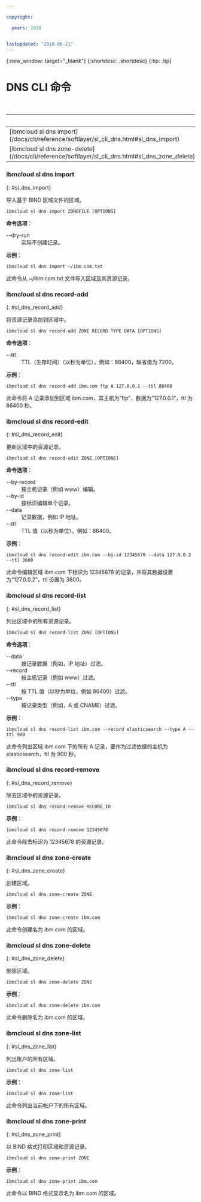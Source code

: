 ```yaml
---

copyright:

  years: 2018


lastupdated: "2018-06-21"
---
```


{:new_window: target="_blank"}
{:shortdesc: .shortdesc}
{:tip: .tip}

# DNS CLI 命令

<table summary="按字母顺序排序的常规 {{site.data.keyword.BluSoftlayer_notm}} 基础架构命令（命令带有可获取命令更多信息的链接）">
<caption>表 1. {{site.data.keyword.BluSoftlayer_notm}} 基础架构 DNS 命令</caption>
 <thead>
 <th colspan="6">{{site.data.keyword.BluSoftlayer_notm}} 基础架构 DNS 命令</th>
 </thead>
 <tbody>
 <tr>
 <td>[ibmcloud sl dns import](/docs/cli/reference/softlayer/sl_cli_dns.html#sl_dns_import)</td>
 <td>[ibmcloud sl dns record-add](/docs/cli/reference/softlayer/sl_cli_dns.html#sl_dns_record_add)</td>
 <td>[ibmcloud sl dns record-edit](/docs/cli/reference/softlayer/sl_cli_dns.html#sl_dns_record_edit)</td>
 <td>[ibmcloud sl dns record-list](/docs/cli/reference/softlayer/sl_cli_dns.html#sl_dns_record_list)</td>
 <td>[ibmcloud sl dns record-remove](/docs/cli/reference/softlayer/sl_cli_dns.html#sl_dns_record_remove)</td>
 <td>[ibmcloud sl dns zone-create](/docs/cli/reference/softlayer/sl_cli_dns.html#sl_dns_zone_create)</td>
 </tr>
 <tr>
   <td>[ibmcloud sl dns zone-delete](/docs/cli/reference/softlayer/sl_cli_dns.html#sl_dns_zone_delete)</td>
   <td>[ibmcloud sl dns zone-list](/docs/cli/reference/softlayer/sl_cli_dns.html#sl_dns_zone_list)</td>
   <td>[ibmcloud sl dns zone-print](/docs/cli/reference/softlayer/sl_cli_dns.html#sl_dns_zone_print)</td>
 </tr>
   </tbody>
 </table>

### ibmcloud sl dns import
{: #sl_dns_import}

导入基于 BIND 区域文件的区域。
```
ibmcloud sl dns import ZONEFILE [OPTIONS]
```

<strong>命令选项</strong>：
<dl>
<dt>--dry-run</dt>
<dd>实际不创建记录。</dd>
</dl>

**示例**：
```
ibmcloud sl dns import ~/ibm.com.txt
```
此命令从 ~/ibm.com.txt 文件导入区域及其资源记录。

### ibmcloud sl dns record-add
{: #sl_dns_record_add}

将资源记录添加到区域中。
```
ibmcloud sl dns record-add ZONE RECORD TYPE DATA [OPTIONS]
```

<strong>命令选项</strong>：
<dl>
<dt>--ttl</dt>
<dd>TTL（生存时间）（以秒为单位），例如：86400，缺省值为 7200。</dd>
</dl>

**示例**：
```
ibmcloud sl dns record-add ibm.com ftp A 127.0.0.1 --ttl 86400
```
此命令将 A 记录添加到区域 ibm.com，其主机为“ftp”，数据为“127.0.0.1”，ttl 为 86400 秒。

### ibmcloud sl dns record-edit
{: #sl_dns_record_edit}

更新区域中的资源记录。
```
ibmcloud sl dns record-edit ZONE [OPTIONS]
```

<strong>命令选项</strong>：
<dl>
<dt>--by-record</dt>
<dd>按主机记录（例如 www）编辑。</dd>
<dt>--by-id</dt>
<dd>按标识编辑单个记录。</dd>
<dt>--data</dt>
<dd>记录数据，例如 IP 地址。</dd>
<dt>--ttl</dt>
<dd>TTL 值（以秒为单位），例如：86400。</dd>
</dl>

**示例**：
```
ibmcloud sl dns record-edit ibm.com --by-id 12345678 --data 127.0.0.2 --ttl 3600
```
此命令编辑区域 ibm.com 下标识为 12345678 的记录，并将其数据设置为“127.0.0.2”，ttl 设置为 3600。

### ibmcloud sl dns record-list
{: #sl_dns_record_list}

列出区域中的所有资源记录。
```
ibmcloud sl dns record-list ZONE [OPTIONS]
```

<strong>命令选项</strong>：
<dl>
<dt>--data</dt>
<dd>按记录数据（例如，IP 地址）过滤。</dd>
<dt>--record</dt>
<dd>按主机记录（例如 www）过滤。</dd>
<dt>--ttl</dt>
<dd>按 TTL 值（以秒为单位，例如 86400）过滤。</dd>
<dt>--type</dt>
<dd>按记录类型（例如，A 或 CNAME）过滤。</dd>
</dl>

**示例**：
```
ibmcloud sl dns record-list ibm.com --record elasticsearch --type A --ttl 900
```
此命令列出区域 ibm.com 下的所有 A 记录，要作为过滤依据的主机为 elasticsearch，ttl 为 900 秒。

### ibmcloud sl dns record-remove
{: #sl_dns_record_remove}

除去区域中的资源记录。
```
ibmcloud sl dns record-remove RECORD_ID
```


**示例**：
```
ibmcloud sl dns record-remove 12345678
```
此命令除去标识为 12345678 的资源记录。



### ibmcloud sl dns zone-create
{: #sl_dns_zone_create}

创建区域。
```
ibmcloud sl dns zone-create ZONE
```


**示例**：
```
ibmcloud sl dns zone-create ibm.com
```
此命令创建名为 ibm.com 的区域。

### ibmcloud sl dns zone-delete
{: #sl_dns_zone_delete}

删除区域。
```
ibmcloud sl dns zone-delete ZONE
```


**示例**：
```
ibmcloud sl dns zone-delete ibm.com
```
此命令删除名为 ibm.com 的区域。

### ibmcloud sl dns zone-list
{: #sl_dns_zone_list}

列出帐户的所有区域。
```
ibmcloud sl dns zone-list
```


**示例**：
```
ibmcloud sl dns zone-list
```
此命令列出当前帐户下的所有区域。



### ibmcloud sl dns zone-print
{: #sl_dns_zone_print}

以 BIND 格式打印区域和资源记录。
```
ibmcloud sl dns zone-print ZONE
```


**示例**：
```
ibmcloud sl dns zone-print ibm.com
```
此命令以 BIND 格式显示名为 ibm.com 的区域。
